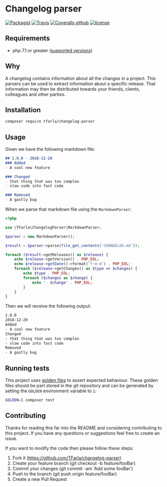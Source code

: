 # Changelog parser

[![Packagist](https://img.shields.io/packagist/dt/TFarla/changelog-parser.svg?style=flat-square)](https://packagist.org/packages/tfarla/changelog-parser)
[![Travis](https://img.shields.io/travis/TFarla/changelog-parser.svg?style=flat-square)](https://travis-ci.org/TFarla/changelog-parser)
[![Coveralls github](https://img.shields.io/coveralls/github/TFarla/changelog-parser.svg?style=flat-square)](https://coveralls.io/github/TFarla/changelog-parser)
[![license](https://img.shields.io/github/license/mashape/apistatus.svg?style=flat-square)](https://opensource.org/licenses/MIT)

## Requirements
- php 7.1 or greater ([supported versions](http://php.net/supported-versions.php))

## Why
A changelog contains information about all the changes in a project.
This parsers can be used to extract information about a specific release.
That information may then be distributed towards your friends, clients, colleagues and other parties.

## Installation

```bash
composer require tfarla/changelog-parser
```

## Usage

Given we have the following markdown file:

```md
## 1.0.0 - 2018-12-20
### Added
- A cool new feature

### Changed
- that thing that was too complex
- slow code into fast code

### Removed
- A gastly bug
```

When we parse that markdown file using the `MarkdownParser`:

```php
<?php

use \TFarla\ChangelogParser\MarkdownParser;

$parser = new MarkdownParser();

$result = $parser->parse(file_get_contents('CHANGELOG.md'));

foreach ($result->getReleases() as $release) {
    echo $release->getVersion() . PHP_EOL;
    echo $release->getDate()->format('Y-m-d') . PHP_EOL;
    foreach ($release->getChanges() as $type => $changes) {
        echo $type . PHP_EOL;
        foreach ($changes as $change) {
            echo "- $change" . PHP_EOL;
        }
    }
}
```

Then we will receive the following output:
```bash
1.0.0
2018-12-20
Added
- A cool new feature
Changed
- that thing that was too complex
- slow code into fast code
Removed
- A gastly bug
```

## Running tests
This project uses [golden files](https://medium.com/soon-london/testing-with-golden-files-in-go-7fccc71c43d3) to assert expected behaviour.
These golden files should be part stored in the git repository and can be generated by setting the `GOLDEN` environment variable to `1`:
```bash
GOLDEN=1 composer test
```

## Contributing
Thanks for reading this far into the README and considering contributing to this project.
If you have any questions or suggestions feel free to create an issue.

If you want to modify the code then please follow these steps:

1. Fork it (https://github.com/TFarla/changelog-parser)
2. Create your feature branch (git checkout -b feature/fooBar)
3. Commit your changes (git commit -am 'Add some fooBar')
4. Push to the branch (git push origin feature/fooBar)
5. Create a new Pull Request